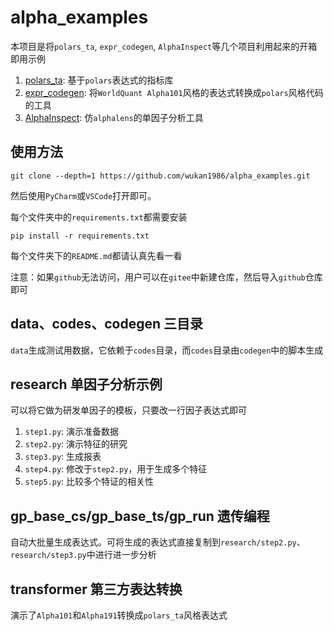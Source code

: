 # alpha_examples

本项目是将`polars_ta`, `expr_codegen`, `AlphaInspect`等几个项目利用起来的开箱即用示例

1. [polars_ta](https://github.com/wukan1986/polars_ta): 基于`polars`表达式的指标库
2. [expr_codegen](https://github.com/wukan1986/expr_codegen): 将`WorldQuant Alpha101`风格的表达式转换成`polars`风格代码的工具
3. [AlphaInspect](https://github.com/wukan1986/AlphaInspect): 仿`alphalens`的单因子分析工具

## 使用方法

```commandline
git clone --depth=1 https://github.com/wukan1986/alpha_examples.git
```

然后使用`PyCharm`或`VSCode`打开即可。

每个文件夹中的`requirements.txt`都需要安装

```commandline
pip install -r requirements.txt
```

每个文件夹下的`README.md`都请认真先看一看

注意：如果`github`无法访问，用户可以在`gitee`中新建仓库，然后导入`github`仓库即可

## data、codes、codegen 三目录

`data`生成测试用数据，它依赖于`codes`目录，而`codes`目录由`codegen`中的脚本生成

## research 单因子分析示例

可以将它做为研发单因子的模板，只要改一行因子表达式即可

1. `step1.py`: 演示准备数据
2. `step2.py`: 演示特征的研究
3. `step3.py`: 生成报表
4. `step4.py`: 修改于`step2.py`，用于生成多个特征
5. `step5.py`: 比较多个特证的相关性

## gp_base_cs/gp_base_ts/gp_run 遗传编程

自动大批量生成表达式。可将生成的表达式直接复制到`research/step2.py`、`research/step3.py`中进行进一步分析

## transformer 第三方表达转换

演示了`Alpha101`和`Alpha191`转换成`polars_ta`风格表达式
